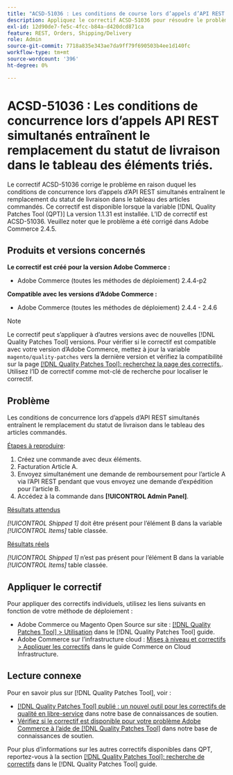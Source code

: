 ```yaml
---
title: "ACSD-51036 : Les conditions de course lors d’appels d’API REST simultanés entraînent le remplacement du statut de livraison"
description: Appliquez le correctif ACSD-51036 pour résoudre le problème Adobe Commerce en raison duquel des conditions de concurrence se produisent lors d’appels d’API REST simultanés, ce qui entraîne un remplacement du statut de livraison dans le tableau des articles commandés.
exl-id: 12d90de7-fe5c-4fcc-b84a-d420dcd871ca
feature: REST, Orders, Shipping/Delivery
role: Admin
source-git-commit: 7718a835e343ae7da9ff79f690503b4ee1d140fc
workflow-type: tm+mt
source-wordcount: '396'
ht-degree: 0%

---
```


# ACSD-51036 : Les conditions de concurrence lors d’appels API REST simultanés entraînent le remplacement du statut de livraison dans le tableau des éléments triés.

Le correctif ACSD-51036 corrige le problème en raison duquel les conditions de concurrence lors d’appels d’API REST simultanés entraînent le remplacement du statut de livraison dans le tableau des articles commandés. Ce correctif est disponible lorsque la variable [!DNL Quality Patches Tool (QPT)] La version 1.1.31 est installée. L’ID de correctif est ACSD-51036. Veuillez noter que le problème a été corrigé dans Adobe Commerce 2.4.5.

## Produits et versions concernés

**Le correctif est créé pour la version Adobe Commerce :**

* Adobe Commerce (toutes les méthodes de déploiement) 2.4.4-p2

**Compatible avec les versions d’Adobe Commerce :**

* Adobe Commerce (toutes les méthodes de déploiement) 2.4.4 - 2.4.6

>[!NOTE]
>
>Le correctif peut s’appliquer à d’autres versions avec de nouvelles [!DNL Quality Patches Tool] versions. Pour vérifier si le correctif est compatible avec votre version d’Adobe Commerce, mettez à jour la variable `magento/quality-patches` vers la dernière version et vérifiez la compatibilité sur la page [[!DNL Quality Patches Tool]: recherchez la page des correctifs.](https://experienceleague.adobe.com/tools/commerce-quality-patches/index.html). Utilisez l’ID de correctif comme mot-clé de recherche pour localiser le correctif.

## Problème

Les conditions de concurrence lors d’appels d’API REST simultanés entraînent le remplacement du statut de livraison dans le tableau des articles commandés.

<u>Étapes à reproduire</u>:

1. Créez une commande avec deux éléments.
1. Facturation Article A.
1. Envoyez simultanément une demande de remboursement pour l’article A via l’API REST pendant que vous envoyez une demande d’expédition pour l’article B.
1. Accédez à la commande dans **[!UICONTROL Admin Panel]**.

<u>Résultats attendus</u>

*[!UICONTROL Shipped 1]* doit être présent pour l’élément B dans la variable *[!UICONTROL Items]* table classée.

<u>Résultats réels</u>

*[!UICONTROL Shipped 1]* n’est pas présent pour l’élément B dans la variable *[!UICONTROL Items]* table classée.

## Appliquer le correctif

Pour appliquer des correctifs individuels, utilisez les liens suivants en fonction de votre méthode de déploiement :

* Adobe Commerce ou Magento Open Source sur site : [[!DNL Quality Patches Tool] > Utilisation](https://experienceleague.adobe.com/docs/commerce-operations/tools/quality-patches-tool/usage.html) dans le [!DNL Quality Patches Tool] guide.
* Adobe Commerce sur l’infrastructure cloud : [Mises à niveau et correctifs > Appliquer les correctifs](https://experienceleague.adobe.com/docs/commerce-cloud-service/user-guide/develop/upgrade/apply-patches.html) dans le guide Commerce on Cloud Infrastructure.

## Lecture connexe

Pour en savoir plus sur [!DNL Quality Patches Tool], voir :

* [[!DNL Quality Patches Tool] publié : un nouvel outil pour les correctifs de qualité en libre-service](/help/announcements/adobe-commerce-announcements/magento-quality-patches-released-new-tool-to-self-serve-quality-patches.md) dans notre base de connaissances de soutien.
* [Vérifiez si le correctif est disponible pour votre problème Adobe Commerce à l’aide de [!DNL Quality Patches Tool]](/help/support-tools/patches-available-in-qpt-tool/check-patch-for-magento-issue-with-magento-quality-patches.md) dans notre base de connaissances de soutien.

Pour plus d’informations sur les autres correctifs disponibles dans QPT, reportez-vous à la section [[!DNL Quality Patches Tool]: recherche de correctifs](https://experienceleague.adobe.com/tools/commerce-quality-patches/index.html) dans le [!DNL Quality Patches Tool] guide.
